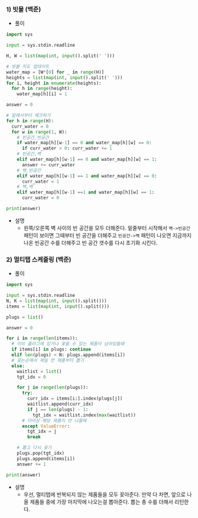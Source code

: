 
### 1) 빗물 (백준)
- 풀이
```python
import sys

input = sys.stdin.readline

H, W = list(map(int, input().split(' ')))

# 빗물 지도 업데이트 
water_map = [W*[0] for _ in range(H)]
heights = list(map(int, input().split(' ')))
for i, height in enumerate(heights):
  for h in range(height):
    water_map[h][i] = 1

answer = 0

# 밑에서부터 체크하기
for h in range(H):
  curr_water = 0
  for w in range(1, W):
    # 빈공간,빈공간
    if water_map[h][w-1] == 0 and water_map[h][w] == 0:
      if curr_water > 0: curr_water += 1
    # 빈공간,벽
    elif water_map[h][w-1] == 0 and water_map[h][w] == 1:
      answer += curr_water
    # 벽,빈공간
    elif water_map[h][w-1] == 1 and water_map[h][w] == 0:
      curr_water = 1
    # 벽,벽 
    elif water_map[h][w-1] ==1 and water_map[h][w] == 1:
      curr_water = 0 

print(answer)

  ```
- 설명
  * 왼쪽/오른쪽 벽 사이의 빈 공간을 모두 더해준다. 밑줄부터 시작해서 `벽->빈공간` 패턴이 보이면 그때부터 빈 공간을 더해주고 `빈공간->벽` 패턴이 나오면 지금까지 나온 빈공간 수를 더해주고 빈 공간 갯수를 다시 초기화 시킨다.   

### 2) 멀티탭 스케줄링 (백준)
- 풀이
```python
import sys

input = sys.stdin.readline
N, K = list(map(int, input().split()))
items = list(map(int, input().split()))

plugs = list()

answer = 0

for i in range(len(items)):
  # 이미 플러그에 있거나 꽂을 수 있는 제품이 남아있을때 
  if items[i] in plugs: continue
  elif len(plugs) < N: plugs.append(items[i])
  # 꽂는순에서 제일 먼 제품부터 뽑기
  else:  
    waitlist = list()
    tgt_idx = 0

    for j in range(len(plugs)):
      try:
        curr_idx = items[i:].index(plugs[j])
        waitlist.append(curr_idx)
        if j == len(plugs) - 1:
          tgt_idx = waitlist.index(max(waitlist))
      # 더이상 해당 제품이 안 나올때
      except ValueError:
        tgt_idx = j
        break

    # 뽑고 다시 꽂기
    plugs.pop(tgt_idx)
    plugs.append(items[i])
    answer += 1

print(answer)

```
- 설명
  * 우선, 멀티탭에 반복되지 않는 제품들을 모두 꽂아준다. 만약 다 차면, 앞으로 나올 제품들 중에 가장 마지막에 나오는걸 뽑아준다. 뽑는 총 수를 더해서 리턴한다. 
